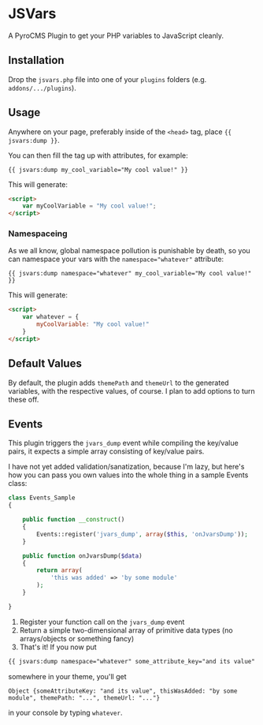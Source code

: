 # JSVars

A PyroCMS Plugin to get your PHP variables to JavaScript cleanly.

## Installation

Drop the `jsvars.php` file into one of your `plugins` folders (e.g. `addons/.../plugins`).

## Usage

Anywhere on your page, preferably inside of the `<head>` tag, place `{{ jsvars:dump }}`.

You can then fill the tag up with attributes, for example:

`{{ jsvars:dump my_cool_variable="My cool value!" }}`

This will generate:

```html
<script>
    var myCoolVariable = "My cool value!";
</script>
```

### Namespaceing

As we all know, global namespace pollution is punishable by death, so you can namespace your vars with the `namespace="whatever"` attribute:

`{{ jsvars:dump namespace="whatever" my_cool_variable="My cool value!" }}`

This will generate:

```html
<script>
    var whatever = {
        myCoolVariable: "My cool value!"
    }
</script>
```

## Default Values

By default, the plugin adds `themePath` and `themeUrl` to the generated variables, with the respective values, of course. I plan to add options to turn these off.

## Events

This plugin triggers the `jvars_dump` event while compiling the key/value pairs, it expects a simple array consisting of key/value pairs.

I have not yet added validation/sanatization, because I'm lazy, but here's how you can pass you own values into the whole thing in a sample Events class:

```php
class Events_Sample
{

    public function __construct()
    {
        Events::register('jvars_dump', array($this, 'onJvarsDump'));
    }

    public function onJvarsDump($data) 
    {
        return array(
            'this was added' => 'by some module'
        );
    }

}
```

1. Register your function call on the `jvars_dump` event
2. Return a simple two-dimensional array of primitive data types (no arrays/objects or something fancy)
3. That's it! If you now put

```html
{{ jsvars:dump namespace="whatever" some_attribute_key="and its value" }}
```

somewhere in your theme, you'll get

```
Object {someAttributeKey: "and its value", thisWasAdded: "by some module", themePath: "...", themeUrl: "..."}
```

in your console by typing `whatever`.